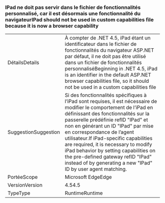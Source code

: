 ### <a name="ipad-should-not-be-used-in-custom-capabilities-file-because-it-is-now-a-browser-capability"></a><span data-ttu-id="b0c76-101">IPad ne doit pas servir dans le fichier de fonctionnalités personnalisé, car il est désormais une fonctionnalité du navigateur</span><span class="sxs-lookup"><span data-stu-id="b0c76-101">IPad should not be used in custom capabilities file because it is now a browser capability</span></span>

|   |   |
|---|---|
|<span data-ttu-id="b0c76-102">Détails</span><span class="sxs-lookup"><span data-stu-id="b0c76-102">Details</span></span>|<span data-ttu-id="b0c76-103">À compter de .NET 4.5, iPad étant un identificateur dans le fichier de fonctionnalités du navigateur ASP.NET par défaut, il ne doit pas être utilisé dans un fichier de fonctionnalités personnalisé</span><span class="sxs-lookup"><span data-stu-id="b0c76-103">Beginning in .NET 4.5, iPad is an identifier in the default ASP.NET browser capabilities file, so it should not be used in a custom capabilities file</span></span>|
|<span data-ttu-id="b0c76-104">Suggestion</span><span class="sxs-lookup"><span data-stu-id="b0c76-104">Suggestion</span></span>|<span data-ttu-id="b0c76-105">Si des fonctionnalités spécifiques à l’iPad sont requises, il est nécessaire de modifier le comportement de l’iPad en définissant des fonctionnalités sur la passerelle prédéfinie refID &quot;IPad&quot; et non en générant un ID &quot;IPad&quot; par mise en correspondance de l’agent utilisateur.</span><span class="sxs-lookup"><span data-stu-id="b0c76-105">If iPad-specific capabilities are required, it is necessary to modify iPad behavior by setting capabilities on the pre-defined gateway refID &quot;IPad&quot; instead of by generating a new &quot;IPad&quot; ID by user agent matching.</span></span>|
|<span data-ttu-id="b0c76-106">Portée</span><span class="sxs-lookup"><span data-stu-id="b0c76-106">Scope</span></span>|<span data-ttu-id="b0c76-107">Microsoft Edge</span><span class="sxs-lookup"><span data-stu-id="b0c76-107">Edge</span></span>|
|<span data-ttu-id="b0c76-108">Version</span><span class="sxs-lookup"><span data-stu-id="b0c76-108">Version</span></span>|<span data-ttu-id="b0c76-109">4.5</span><span class="sxs-lookup"><span data-stu-id="b0c76-109">4.5</span></span>|
|<span data-ttu-id="b0c76-110">Type</span><span class="sxs-lookup"><span data-stu-id="b0c76-110">Type</span></span>|<span data-ttu-id="b0c76-111">Runtime</span><span class="sxs-lookup"><span data-stu-id="b0c76-111">Runtime</span></span>|

